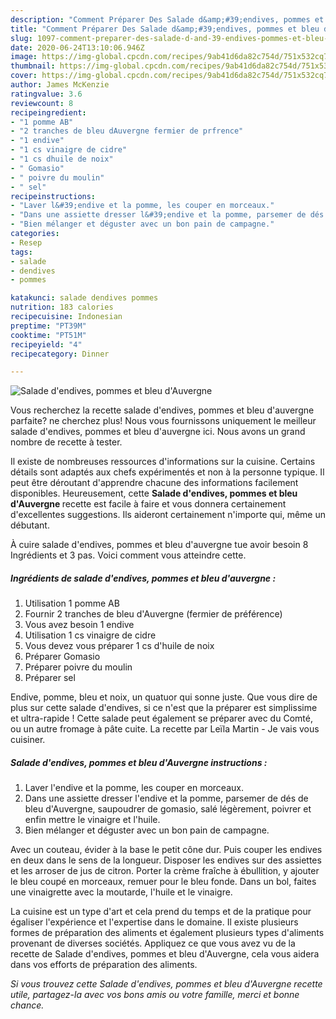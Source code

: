 ```yaml
---
description: "Comment Préparer Des Salade d&amp;#39;endives, pommes et bleu d&amp;#39;Auvergne"
title: "Comment Préparer Des Salade d&amp;#39;endives, pommes et bleu d&amp;#39;Auvergne"
slug: 1097-comment-preparer-des-salade-d-and-39-endives-pommes-et-bleu-d-and-39-auvergne
date: 2020-06-24T13:10:06.946Z
image: https://img-global.cpcdn.com/recipes/9ab41d6da82c754d/751x532cq70/salade-dendives-pommes-et-bleu-dauvergne-photo-principale-de-la-recette.jpg
thumbnail: https://img-global.cpcdn.com/recipes/9ab41d6da82c754d/751x532cq70/salade-dendives-pommes-et-bleu-dauvergne-photo-principale-de-la-recette.jpg
cover: https://img-global.cpcdn.com/recipes/9ab41d6da82c754d/751x532cq70/salade-dendives-pommes-et-bleu-dauvergne-photo-principale-de-la-recette.jpg
author: James McKenzie
ratingvalue: 3.6
reviewcount: 8
recipeingredient:
- "1 pomme AB"
- "2 tranches de bleu dAuvergne fermier de prfrence"
- "1 endive"
- "1 cs vinaigre de cidre"
- "1 cs dhuile de noix"
- " Gomasio"
- " poivre du moulin"
- " sel"
recipeinstructions:
- "Laver l&#39;endive et la pomme, les couper en morceaux."
- "Dans une assiette dresser l&#39;endive et la pomme, parsemer de dés de bleu d&#39;Auvergne, saupoudrer de gomasio, salé légèrement, poivrer et enfin mettre le vinaigre et l&#39;huile."
- "Bien mélanger et déguster avec un bon pain de campagne."
categories:
- Resep
tags:
- salade
- dendives
- pommes

katakunci: salade dendives pommes 
nutrition: 183 calories
recipecuisine: Indonesian
preptime: "PT39M"
cooktime: "PT51M"
recipeyield: "4"
recipecategory: Dinner

---
```



![Salade d&#39;endives, pommes et bleu d&#39;Auvergne](https://img-global.cpcdn.com/recipes/9ab41d6da82c754d/751x532cq70/salade-dendives-pommes-et-bleu-dauvergne-photo-principale-de-la-recette.jpg)

Vous recherchez la recette salade d&#39;endives, pommes et bleu d&#39;auvergne parfaite? ne cherchez plus! Nous vous fournissons uniquement le meilleur salade d&#39;endives, pommes et bleu d&#39;auvergne ici. Nous avons un grand nombre de recette à tester.

Il existe de nombreuses ressources d'informations sur la cuisine. Certains détails sont adaptés aux chefs expérimentés et non à la personne typique. Il peut être déroutant d'apprendre chacune des informations facilement disponibles. Heureusement, cette <strong> Salade d&#39;endives, pommes et bleu d&#39;Auvergne </strong> recette est facile à faire et vous donnera certainement d'excellentes suggestions. Ils aideront certainement n'importe qui, même un débutant.

<!--inarticleads1-->

À cuire salade d&#39;endives, pommes et bleu d&#39;auvergne tue avoir besoin 8 Ingrédients et 3 pas. Voici comment vous atteindre cette.

##### Ingrédients de salade d&#39;endives, pommes et bleu d&#39;auvergne :

1. Utilisation 1 pomme AB
1. Fournir 2 tranches de bleu d&#39;Auvergne (fermier de préférence)
1. Vous avez besoin 1 endive
1. Utilisation 1 cs vinaigre de cidre
1. Vous devez vous préparer 1 cs d&#39;huile de noix
1. Préparer  Gomasio
1. Préparer  poivre du moulin
1. Préparer  sel


Endive, pomme, bleu et noix, un quatuor qui sonne juste. Que vous dire de plus sur cette salade d&#39;endives, si ce n&#39;est que la préparer est simplissime et ultra-rapide ! Cette salade peut également se préparer avec du Comté, ou un autre fromage à pâte cuite. La recette par Leïla Martin - Je vais vous cuisiner. 

<!--inarticleads2-->

##### Salade d&#39;endives, pommes et bleu d&#39;Auvergne instructions :

1. Laver l&#39;endive et la pomme, les couper en morceaux.
1. Dans une assiette dresser l&#39;endive et la pomme, parsemer de dés de bleu d&#39;Auvergne, saupoudrer de gomasio, salé légèrement, poivrer et enfin mettre le vinaigre et l&#39;huile.
1. Bien mélanger et déguster avec un bon pain de campagne.


Avec un couteau, évider à la base le petit cône dur. Puis couper les endives en deux dans le sens de la longueur. Disposer les endives sur des assiettes et les arroser de jus de citron. Porter la crème fraîche à ébullition, y ajouter le bleu coupé en morceaux, remuer pour le bleu fonde. Dans un bol, faites une vinaigrette avec la moutarde, l&#39;huile et le vinaigre. 

<!--inarticleads1-->

<p>
La cuisine est un type d'art et cela prend du temps et de la pratique pour égaliser l'expérience et l'expertise dans le domaine. Il existe plusieurs formes de préparation des aliments et également plusieurs types d'aliments provenant de diverses sociétés. Appliquez ce que vous avez vu de la recette de Salade d&#39;endives, pommes et bleu d&#39;Auvergne, cela vous aidera dans vos efforts de préparation des aliments.
</p>

<p>
<i>Si vous trouvez cette Salade d&#39;endives, pommes et bleu d&#39;Auvergne recette utile, partagez-la avec vos bons amis ou votre famille, merci et bonne chance.</i>
</p>
